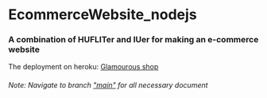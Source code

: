 # EcommerceWebsite_nodejs

### A combination of  HUFLITer and IUer for making an e-commerce website

<p> The deployment on heroku: <a href=https://glamourous-shop.herokuapp.com>Glamourous shop</a>

  ###### Note: Navigate to branch <a href=https://github.com/Nguyenle23/EcommerceWebsite_nodejs/tree/main >"main"</a> for all necessary document

